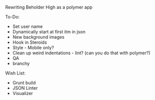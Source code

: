 Rewriting Beholder High as a polymer app

To-Do:
* Set user name
* Dynamically start at first itm in json
* New background images
* Hook in Steroids
* Style - Mobile only?
* Clean up weird indentations - lint? (can you do that with polymer?)
* QA
* branchy

Wish List:
* Grunt build
* JSON Linter
* Visualizer
